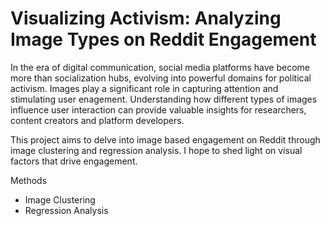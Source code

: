 # Visualizing Activism: Analyzing Image Types on Reddit Engagement

In the era of digital communication, social media platforms have become more than socialization hubs, evolving into powerful domains for political activism. Images play a significant role in capturing attention and stimulating user enagement. Understanding how different types of images influence user interaction can provide valuable insights for researchers, content creators and platform developers. 

This project aims to delve into image based engagement on Reddit through image clustering and regression analysis. I hope to shed light on visual factors that drive engagement.



Methods
* Image Clustering
* Regression Analysis
